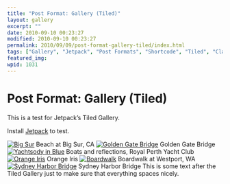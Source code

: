 ```yaml
---
title: "Post Format: Gallery (Tiled)"
layout: gallery
excerpt: ""
date: 2010-09-10 00:23:27
modified: 2010-09-10 00:23:27
permalink: 2010/09/09/post-format-gallery-tiled/index.html
tags: ["Gallery", "Jetpack", "Post Formats", "Shortcode", "Tiled", "Classic", "Post Formats"]
featured_img: 
wpid: 1031
---
```


# Post Format: Gallery (Tiled)

This is a test for Jetpack’s Tiled Gallery.

Install [Jetpack](https://wordpress.org/plugins/jetpack/ "Jetpack for WordPress") to test.

 [![Big Sur](/_images/2008/06/michelle_049-150x150.jpg)](/2010/09/10/post-format-gallery/michelle_049/)   Beach at Big Sur, CA  [![Golden Gate Bridge](/_images/2008/06/100_5540-150x150.jpg)](/2010/09/10/post-format-gallery/100_5540/)   Golden Gate Bridge  [![Yachtsody in Blue](/_images/2008/06/dsc03149-150x150.jpg)](/2010/09/10/post-format-gallery/dsc03149/)   Boats and reflections, Royal Perth Yacht Club  [![Orange Iris](/_images/2008/06/dsc02085-150x150.jpg)](/2010/09/10/post-format-gallery/dsc02085/)   Orange Iris  [![Boardwalk](/_images/2008/06/dcp_2082-150x150.jpg)](/2010/09/10/post-format-gallery/dcp_2082/)   Boardwalk at Westport, WA  [![Sydney Harbor Bridge](/_images/2008/06/dsc09114-150x150.jpg)](/2010/09/10/post-format-gallery/dsc09114/)   Sydney Harbor Bridge  This is some text after the Tiled Gallery just to make sure that everything spaces nicely.
